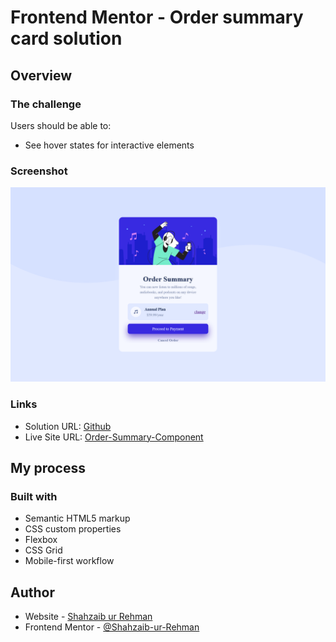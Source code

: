 # Frontend Mentor - Order summary card solution

## Overview

### The challenge

Users should be able to:

- See hover states for interactive elements

### Screenshot

![](./screenshot.png)
 

### Links

- Solution URL: [Github](https://github.com/Shahzaib-ur-Rehman/order-summary-component)
- Live Site URL: [Order-Summary-Component](https://order-summary-component-dusky-gamma.vercel.app/)

## My process

### Built with

- Semantic HTML5 markup
- CSS custom properties
- Flexbox
- CSS Grid
- Mobile-first workflow 


## Author

- Website - [Shahzaib ur Rehman](https://www.linkedin.com/in/shahzaib-ur-rehman-2518b01b8/)
- Frontend Mentor - [@Shahzaib-ur-Rehman](https://www.frontendmentor.io/profile/Shahzaib-ur-Rehman)
 
